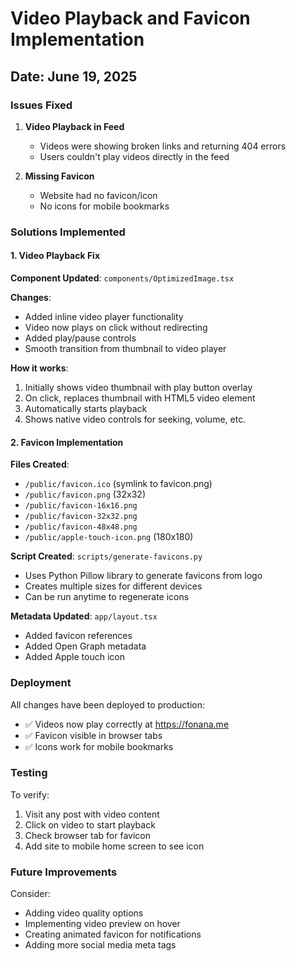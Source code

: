 # Video Playback and Favicon Implementation

## Date: June 19, 2025

### Issues Fixed

1. **Video Playback in Feed**
   - Videos were showing broken links and returning 404 errors
   - Users couldn't play videos directly in the feed

2. **Missing Favicon**
   - Website had no favicon/icon
   - No icons for mobile bookmarks

### Solutions Implemented

#### 1. Video Playback Fix

**Component Updated**: `components/OptimizedImage.tsx`

**Changes**:
- Added inline video player functionality
- Video now plays on click without redirecting
- Added play/pause controls
- Smooth transition from thumbnail to video player

**How it works**:
1. Initially shows video thumbnail with play button overlay
2. On click, replaces thumbnail with HTML5 video element
3. Automatically starts playback
4. Shows native video controls for seeking, volume, etc.

#### 2. Favicon Implementation

**Files Created**:
- `/public/favicon.ico` (symlink to favicon.png)
- `/public/favicon.png` (32x32)
- `/public/favicon-16x16.png`
- `/public/favicon-32x32.png`
- `/public/favicon-48x48.png`
- `/public/apple-touch-icon.png` (180x180)

**Script Created**: `scripts/generate-favicons.py`
- Uses Python Pillow library to generate favicons from logo
- Creates multiple sizes for different devices
- Can be run anytime to regenerate icons

**Metadata Updated**: `app/layout.tsx`
- Added favicon references
- Added Open Graph metadata
- Added Apple touch icon

### Deployment

All changes have been deployed to production:
- ✅ Videos now play correctly at https://fonana.me
- ✅ Favicon visible in browser tabs
- ✅ Icons work for mobile bookmarks

### Testing

To verify:
1. Visit any post with video content
2. Click on video to start playback
3. Check browser tab for favicon
4. Add site to mobile home screen to see icon

### Future Improvements

Consider:
- Adding video quality options
- Implementing video preview on hover
- Creating animated favicon for notifications
- Adding more social media meta tags 